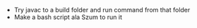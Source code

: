 - Try javac to a build folder and run command from that folder
- Make a bash script ala Szum to run it